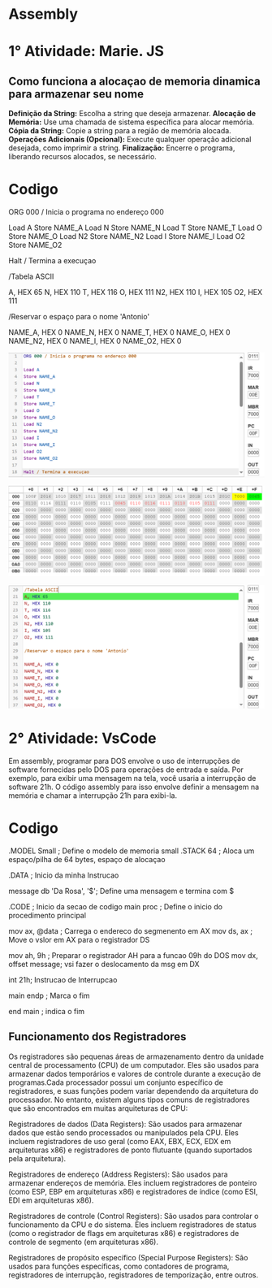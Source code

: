 # Assembly

# 1° Atividade: Marie. JS

## Como funciona a alocaçao de memoria dinamica para armazenar seu nome 


**Definição da String:** Escolha a string que deseja armazenar.
**Alocação de Memória:** Use uma chamada de sistema específica para alocar memória.
**Cópia da String:** Copie a string para a região de memória alocada.
**Operações Adicionais (Opcional):** Execute qualquer operação adicional desejada, como imprimir a string.
**Finalização:** Encerre o programa, liberando recursos alocados, se necessário.

# Codigo 
ORG 000 / Inicia o programa no endereço 000

Load A
Store NAME_A
Load N
Store NAME_N
Load T
Store NAME_T
Load O
Store NAME_O
Load N2
Store NAME_N2
Load I
Store NAME_I
Load O2
Store NAME_O2

Halt / Termina a execuçao

/Tabela ASCII

A, HEX 65
N, HEX 110
T, HEX 116
O, HEX 111
N2, HEX 110
I, HEX 105
O2, HEX 111

/Reservar o espaço para o nome 'Antonio'

NAME_A, HEX 0
NAME_N, HEX 0
NAME_T, HEX 0
NAME_O, HEX 0
NAME_N2, HEX 0
NAME_I, HEX 0
NAME_O2, HEX 0

![alt text](Captura1.png)

![alt text](Captura2.png)

![alt text](Captura3.png)

# 2° Atividade: VsCode

Em assembly, programar para DOS envolve o uso de interrupções de software fornecidas pelo DOS para operações de entrada e saída. Por exemplo, para exibir uma mensagem na tela, você usaria a interrupção de software 21h. O código assembly para isso envolve definir a mensagem na memória e chamar a interrupção 21h para exibi-la.


# Codigo 
.MODEL Small ; Define o modelo de memoria small 
.STACK 64 ; Aloca um espaço/pilha de 64 bytes, espaço de alocaçao

.DATA ; Inicio da minha Instrucao

message db 'Da Rosa', '$'; Define uma mensagem e termina com $

.CODE ;  Inicio da secao de codigo
main proc ; Define o inicio do procedimento principal

mov ax, @data ; Carrega o endereco do segmenento em AX
mov ds, ax ; Move o vslor em AX para o registrador DS

mov ah, 9h ; Preparar o registrador AH para a funcao 09h do DOS
mov dx, offset message; vsi fazer o deslocamento da msg em DX

int 21h; Instrucao de Interrupcao

main endp ; Marca o fim 

end main ; indica o fim 

## Funcionamento dos Registradores

Os registradores são pequenas áreas de armazenamento dentro da unidade central de processamento (CPU) de um computador. Eles são usados para armazenar dados temporários e valores de controle durante a execução de programas.Cada processador possui um conjunto específico de registradores, e suas funções podem variar dependendo da arquitetura do processador. No entanto, existem alguns tipos comuns de registradores que são encontrados em muitas arquiteturas de CPU:

Registradores de dados (Data Registers): São usados para armazenar dados que estão sendo processados ou manipulados pela CPU. Eles incluem registradores de uso geral (como EAX, EBX, ECX, EDX em arquiteturas x86) e registradores de ponto flutuante (quando suportados pela arquitetura).

Registradores de endereço (Address Registers): São usados para armazenar endereços de memória. Eles incluem registradores de ponteiro (como ESP, EBP em arquiteturas x86) e registradores de índice (como ESI, EDI em arquiteturas x86).

Registradores de controle (Control Registers): São usados para controlar o funcionamento da CPU e do sistema. Eles incluem registradores de status (como o registrador de flags em arquiteturas x86) e registradores de controle de segmento (em arquiteturas x86).

Registradores de propósito específico (Special Purpose Registers): São usados para funções específicas, como contadores de programa, registradores de interrupção, registradores de temporização, entre outros.

